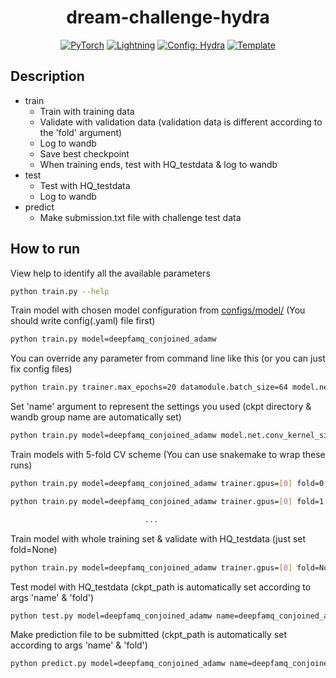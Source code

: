 <div align="center">

# dream-challenge-hydra

<a href="https://pytorch.org/get-started/locally/"><img alt="PyTorch" src="https://img.shields.io/badge/PyTorch-ee4c2c?logo=pytorch&logoColor=white"></a>
<a href="https://pytorchlightning.ai/"><img alt="Lightning" src="https://img.shields.io/badge/-Lightning-792ee5?logo=pytorchlightning&logoColor=white"></a>
<a href="https://hydra.cc/"><img alt="Config: Hydra" src="https://img.shields.io/badge/Config-Hydra-89b8cd"></a>
<a href="https://github.com/ashleve/lightning-hydra-template"><img alt="Template" src="https://img.shields.io/badge/-Lightning--Hydra--Template-017F2F?style=flat&logo=github&labelColor=gray"></a><br>

</div>

## Description
- train
  - Train with training data
  - Validate with validation data (validation data is different according to the 'fold' argument)
  - Log to wandb
  - Save best checkpoint
  - When training ends, test with HQ_testdata & log to wandb
- test
  - Test with HQ_testdata
  - Log to wandb
- predict
  - Make submission.txt file with challenge test data

## How to run

View help to identify all the available parameters
```bash
python train.py --help
```

Train model with chosen model configuration from [configs/model/](configs/model/) (You should write config(.yaml) file first)

```bash
python train.py model=deepfamq_conjoined_adamw
```

You can override any parameter from command line like this (or you can just fix config files)

```bash
python train.py trainer.max_epochs=20 datamodule.batch_size=64 model.net.conv_kernel_size=15
```

Set 'name' argument to represent the settings you used (ckpt directory & wandb group name are automatically set)
```bash
python train.py model=deepfamq_conjoined_adamw model.net.conv_kernel_size=15 name=deepfamq_conjoined_adamw_conv15
```

Train models with 5-fold CV scheme (You can use snakemake to wrap these runs)
```bash
python train.py model=deepfamq_conjoined_adamw trainer.gpus=[0] fold=0

python train.py model=deepfamq_conjoined_adamw trainer.gpus=[0] fold=1

                              ...
```

Train model with whole training set & validate with HQ_testdata (just set fold=None)
```bash
python train.py model=deepfamq_conjoined_adamw trainer.gpus=[0] fold=None
```

Test model with HQ_testdata (ckpt_path is automatically set according to args 'name' & 'fold')
```bash
python test.py model=deepfamq_conjoined_adamw name=deepfamq_conjoined_adamw_conv15 fold=0
```

Make prediction file to be submitted (ckpt_path is automatically set according to args 'name' & 'fold')
```bash
python predict.py model=deepfamq_conjoined_adamw name=deepfamq_conjoined_adamw_conv15 fold=0
```
